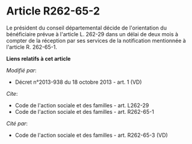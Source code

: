 # Article R262-65-2

Le président du conseil départemental décide de l'orientation du bénéficiaire prévue à l'article L. 262-29 dans un délai de
deux mois à compter de la réception par ses services de la notification mentionnée à l'article R. 262-65-1.

**Liens relatifs à cet article**

_Modifié par_:

  - Décret n°2013-938 du 18 octobre 2013 - art. 1 (VD)

_Cite_:

  - Code de l'action sociale et des familles - art. L262-29
  - Code de l'action sociale et des familles - art. R262-65-1

_Cité par_:

  - Code de l'action sociale et des familles - art. R262-65-3 (VD)
